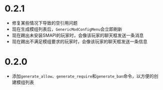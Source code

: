 # 0.2.1

- 修复某些情况下导致的空引用问题
- 现在生成模组列表后，`GenericModConfigMenu`会立即刷新
- 现在踢出未安装SMAPI的玩家时，会像该玩家的聊天框发送一条消息
- 现在踢出不满足模组要求的玩家时，会像该玩家的聊天框发送一条信息

# 0.2.0

- 添加`generate_allow`、`generate_require`和`generate_ban`命令，以方便的创建模组列表